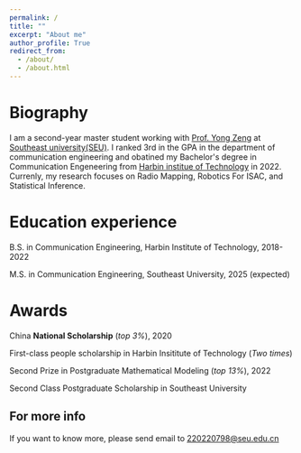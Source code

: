```yaml
---
permalink: /
title: ""
excerpt: "About me"
author_profile: True
redirect_from: 
  - /about/
  - /about.html
---
```


Biography
=====
I am a second-year master student working with [Prof. Yong Zeng](https://sites.google.com/site/ze0003ng/) at [Southeast university(SEU)](https://www.seu.edu.cn/). I ranked 3rd in the GPA in the department of communication engineering and obatined my Bachelor's degree in Communication Engeneering from [Harbin institue of Technology](http://www.hit.edu.cn/) in 2022. Currenly, my research focuses on Radio Mapping, Robotics For ISAC, and Statistical Inference.

Education experience
======
B.S. in Communication Engineering, Harbin Institute of Technology, 2018-2022

M.S. in Communication Engineering, Southeast University, 2025 (expected)

<!-- Ph.D in Version Control Theory, GitHub University, 2018 (expected) -->

Awards
======
China **National Scholarship** (*top 3%*), 2020

First-class people scholarship in Harbin Insititute of Technology (*Two times*)

Second Prize in Postgraduate Mathematical Modeling (*top 13%*), 2022

Second Class Postgraduate Scholarship in Southeast University






For more info
------
If you want to know more, please send email to [220220798@seu.edu.cn]() 


